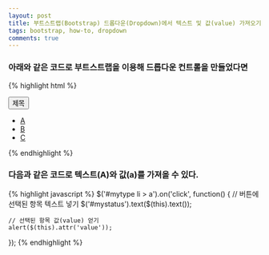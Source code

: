 ```yaml
---
layout: post
title: 부트스트랩(Bootstrap) 드롭다운(Dropdown)에서 텍스트 및 값(value) 가져오기 
tags: bootstrap, how-to, dropdown 
comments: true
---
```


### 아래와 같은 코드로 부트스트랩을 이용해 드롭다운 컨트롤을 만들었다면
{% highlight html %}
<div class="dropdown">
    <button class="btn btn-default dropdown-toggle" id="mystatus" value="title" type="button" data-toggle="dropdown" aria-expanded="true">
    제목
    <span class="caret"></span>
    </button>
    <ul id="mytype" class="dropdown-menu" role="menu" aria-labelledby="searchType">
        <li role="presentation">
            <a role="menuitem" tabindex="-1" href="#" value="a">A</a>
        </li>
        <li role="presentation">
            <a role="menuitem" tabindex="-1" href="#" value="b">B</a>
        </li>
        <li role="presentation">
            <a role="menuitem" tabindex="-1" href="#" value="c">C</a>
        </li>
    </ul>
</div>
{% endhighlight %} 
  
### 다음과 같은 코드로 텍스트(A)와 값(a)를 가져올 수 있다.
{% highlight javascript %}
$('#mytype li > a').on('click', function() {
    // 버튼에 선택된 항목 텍스트 넣기 
    $('#mystatus').text($(this).text());
        
    // 선택된 항목 값(value) 얻기
    alert($(this).attr('value'));
});
{% endhighlight %}
